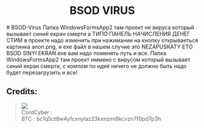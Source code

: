 <h1 align="center">BSOD VIRUS</h1>
# BSOD-Virus
Папка WindowsFormsApp2 там проект не вируса который вызывает синий екран смерти а ТИПО ПАНЕЛЬ НАЧИСЛЕНИЯ ДЕНЕГ СТИМ в проекте надо изменить при нажимании на кнопку открываеться
картинка anon.png, и exe файл в нашем случие это NEZAPUSKATY ETO BSOD SINYI EKRAN.exe вам надо поменять путь и все. Папка WindowsFormsApp2 там проект
иммено с вирусом который вызывает синий екран смерти, с компом по идеё ничего не должно быть надо будет перезагрузить и все!

##  Credits:
> [![](https://user-images.githubusercontent.com/103395079/164997981-5356a76b-d1d3-427c-a6ca-3b4a25a73691.gif?size=40)](https://github.com/CordCyber)
<br>CordCyber :
<br>BTC : bc1q5ct8w4yfcxnylaz23kxnzml8kcvzn7f0pd7p3h
